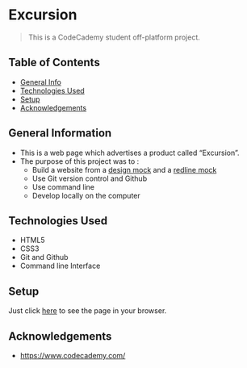 # Excursion
> This is a CodeCademy student off-platform project.



## Table of Contents
* [General Info](#general-information)
* [Technologies Used](#technologies-used)
* [Setup](#setup)
* [Acknowledgements](#acknowledgements)
<!-- * [License](#license) -->



## General Information
- This is a web page which advertises a product called “Excursion”.
- The purpose of this project was to :
    - Build a website from a [design mock](https://content.codecademy.com/programs/freelance-one/excursion/mocks/excursion.png) and a [redline mock](https://content.codecademy.com/programs/freelance-one/excursion/mocks/excursion_redline.png)
    - Use Git version control and Github
    - Use command line
    - Develop locally on the computer
<!-- You don't have to answer all the questions - just the ones relevant to your project. -->



## Technologies Used
- HTML5
- CSS3
- Git and Github
- Command line Interface



## Setup
Just click [here](https://flohallet.github.io/Excursion/) to see the page in your browser.



## Acknowledgements
- https://www.codecademy.com/
